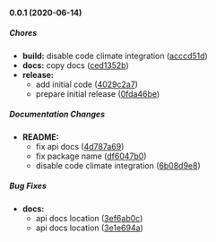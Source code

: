 #### 0.0.1 (2020-06-14)

##### Chores

* **build:**  disable code climate integration ([acccd51d](https://github.com/gregoranders/ts-csv/commit/acccd51d63dc74ea5a1ac5be0b4ed92e7aff50bd))
* **docs:**  copy docs ([ced1352b](https://github.com/gregoranders/ts-csv/commit/ced1352b78d45bee0971bbf1475a3d0d4d2a1157))
* **release:**
  *  add initial code ([4029c2a7](https://github.com/gregoranders/ts-csv/commit/4029c2a73ebc822fbad7323eb89ad48a93794449))
  *  prepare initial release ([0fda46be](https://github.com/gregoranders/ts-csv/commit/0fda46be4f77d7da04c751492deab78327e4f517))

##### Documentation Changes

* **README:**
  *  fix api docs ([4d787a69](https://github.com/gregoranders/ts-csv/commit/4d787a69cbce0a5197aebf41f62f4f98ecdb45c7))
  *  fix package name ([df6047b0](https://github.com/gregoranders/ts-csv/commit/df6047b048d568fc835d9d1abc9f64bf06089c48))
  *  disable code climate integration ([6b08d9e8](https://github.com/gregoranders/ts-csv/commit/6b08d9e8b7823e1bfdc0af9c8e6551b1cebaa012))

##### Bug Fixes

* **docs:**
  *  api docs location ([3ef6ab0c](https://github.com/gregoranders/ts-csv/commit/3ef6ab0c42004f7c0a072b06e87f80bbca3ab60f))
  *  api docs location ([3e1e694a](https://github.com/gregoranders/ts-csv/commit/3e1e694a1a46682f71602aa5e2772b8741d7bc9d))

